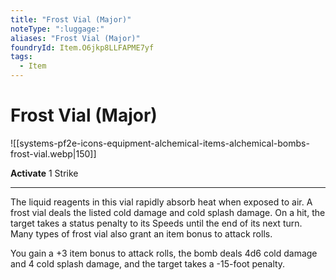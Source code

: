 ```yaml
---
title: "Frost Vial (Major)"
noteType: ":luggage:"
aliases: "Frost Vial (Major)"
foundryId: Item.O6jkp8LLFAPME7yf
tags:
  - Item
---
```


# Frost Vial (Major)
![[systems-pf2e-icons-equipment-alchemical-items-alchemical-bombs-frost-vial.webp|150]]

**Activate** 1 Strike

* * *

The liquid reagents in this vial rapidly absorb heat when exposed to air. A frost vial deals the listed cold damage and cold splash damage. On a hit, the target takes a status penalty to its Speeds until the end of its next turn. Many types of frost vial also grant an item bonus to attack rolls.

You gain a +3 item bonus to attack rolls, the bomb deals 4d6 cold damage and 4 cold splash damage, and the target takes a -15-foot penalty.


